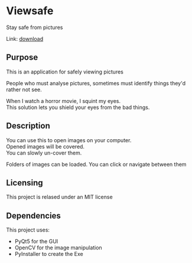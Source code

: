 # Viewsafe

Stay safe from pictures

Link: [download](https://github.com/Epplesoft/Viewsafe/raw/main/displayimage_46.exe)


## Purpose
This is an application for safely viewing pictures

People who must analyse pictures, sometimes must identify things they'd rather not see.

When I watch a horror movie, I squint my eyes.<br>This solution lets you shield your eyes from the bad things.


## Description
You can use this to open images on your computer. <br>
Opened images will be covered. <br> 
You can slowly un-cover them.

Folders of images can be loaded. You can click or navigate between them


## Licensing
This project is relased under an MIT license


## Dependencies
This project uses:
* PyQt5 for the GUI
* OpenCV for the image manipulation
* PyInstaller to create the Exe
